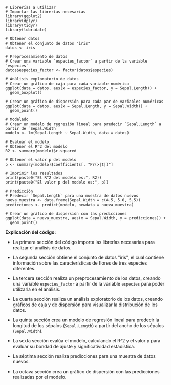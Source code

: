 ```
# Librerías a utilizar
# Importar las librerías necesarias
library(ggplot2)
library(dplyr)
library(tidyr)
library(lubridate)

# Obtener datos
# Obtener el conjunto de datos "iris"
datos <- iris

# Preprocesamiento de datos
# Crear una variable `especies_factor` a partir de la variable `especies`
datos$especies_factor <- factor(datos$especies)

# Análisis exploratorio de datos
# Crear un gráfico de caja para cada variable numérica
ggplot(data = datos, aes(x = especies_factor, y = Sepal.Length)) +
  geom_boxplot()

# Crear un gráfico de dispersión para cada par de variables numéricas
ggplot(data = datos, aes(x = Sepal.Length, y = Sepal.Width)) +
  geom_point()

# Modelado
# Crear un modelo de regresión lineal para predecir `Sepal.Length` a partir de `Sepal.Width`
modelo <- lm(Sepal.Length ~ Sepal.Width, data = datos)

# Evaluar el modelo
# Obtener el R^2 del modelo
R2 <- summary(modelo)$r.squared

# Obtener el valor p del modelo
p <- summary(modelo)$coefficients[, "Pr(>|t|)"]

# Imprimir los resultados
print(paste0("El R^2 del modelo es:", R2))
print(paste0("El valor p del modelo es:", p))

# Predicción
# Predecir `Sepal.Length` para una muestra de datos nuevos
nueva_muestra <- data.frame(Sepal.Width = c(4.5, 5.0, 5.5))
predicciones <- predict(modelo, newdata = nueva_muestra)

# Crear un gráfico de dispersión con las predicciones
ggplot(data = nueva_muestra, aes(x = Sepal.Width, y = predicciones)) +
  geom_point()
```

**Explicación del código:**

- La primera sección del código importa las librerías necesarias para realizar el análisis de datos.


- La segunda sección obtiene el conjunto de datos "iris", el cual contiene información sobre las características de flores de tres especies diferentes.


- La tercera sección realiza un preprocesamiento de los datos, creando una variable `especies_factor` a partir de la variable `especies` para poder utilizarla en el análisis.


- La cuarta sección realiza un análisis exploratorio de los datos, creando gráficos de caja y de dispersión para visualizar la distribución de los datos.


- La quinta sección crea un modelo de regresión lineal para predecir la longitud de los sépalos (`Sepal.Length`) a partir del ancho de los sépalos (`Sepal.Width`).


- La sexta sección evalúa el modelo, calculando el R^2 y el valor p para evaluar su bondad de ajuste y significatividad estadística.


- La séptima sección realiza predicciones para una muestra de datos nuevos.


- La octava sección crea un gráfico de dispersión con las predicciones realizadas por el modelo.
